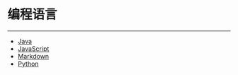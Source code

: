 # 编程语言

---

- [Java](./Java/README.md)
- [JavaScript](./JavaScript/README.md)
- [Markdown](./Markdown/README.md)
- [Python](./Python/README.md)
